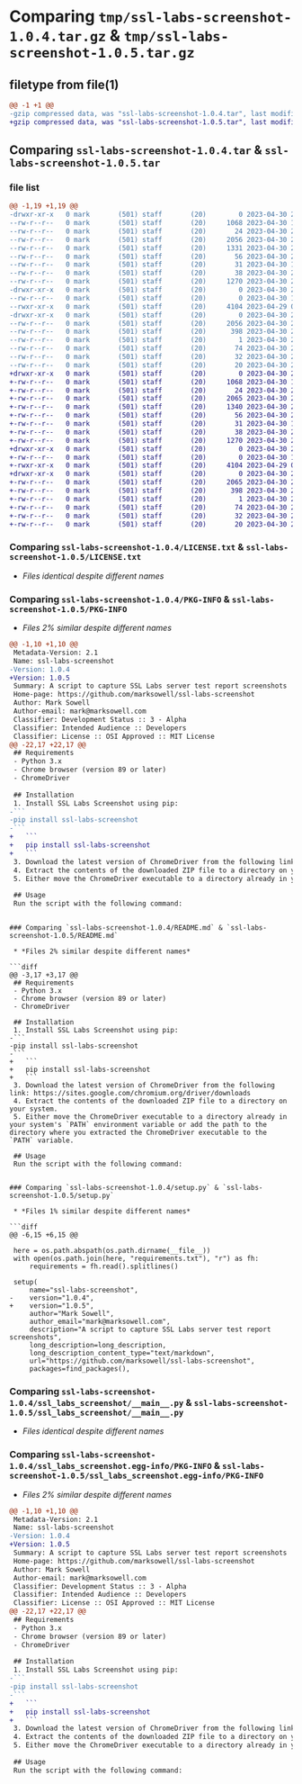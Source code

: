 # Comparing `tmp/ssl-labs-screenshot-1.0.4.tar.gz` & `tmp/ssl-labs-screenshot-1.0.5.tar.gz`

## filetype from file(1)

```diff
@@ -1 +1 @@
-gzip compressed data, was "ssl-labs-screenshot-1.0.4.tar", last modified: Sun Apr 30 21:30:20 2023, max compression
+gzip compressed data, was "ssl-labs-screenshot-1.0.5.tar", last modified: Sun Apr 30 21:33:51 2023, max compression
```

## Comparing `ssl-labs-screenshot-1.0.4.tar` & `ssl-labs-screenshot-1.0.5.tar`

### file list

```diff
@@ -1,19 +1,19 @@
-drwxr-xr-x   0 mark       (501) staff       (20)        0 2023-04-30 21:30:20.634317 ssl-labs-screenshot-1.0.4/
--rw-r--r--   0 mark       (501) staff       (20)     1068 2023-04-30 18:51:38.000000 ssl-labs-screenshot-1.0.4/LICENSE.txt
--rw-r--r--   0 mark       (501) staff       (20)       24 2023-04-30 20:06:51.000000 ssl-labs-screenshot-1.0.4/MANIFEST.in
--rw-r--r--   0 mark       (501) staff       (20)     2056 2023-04-30 21:30:20.634203 ssl-labs-screenshot-1.0.4/PKG-INFO
--rw-r--r--   0 mark       (501) staff       (20)     1331 2023-04-30 21:30:06.000000 ssl-labs-screenshot-1.0.4/README.md
--rw-r--r--   0 mark       (501) staff       (20)       56 2023-04-30 20:02:02.000000 ssl-labs-screenshot-1.0.4/pyproject.toml
--rw-r--r--   0 mark       (501) staff       (20)       31 2023-04-30 18:30:24.000000 ssl-labs-screenshot-1.0.4/requirements.txt
--rw-r--r--   0 mark       (501) staff       (20)       38 2023-04-30 21:30:20.634358 ssl-labs-screenshot-1.0.4/setup.cfg
--rw-r--r--   0 mark       (501) staff       (20)     1270 2023-04-30 21:29:45.000000 ssl-labs-screenshot-1.0.4/setup.py
-drwxr-xr-x   0 mark       (501) staff       (20)        0 2023-04-30 21:30:20.633320 ssl-labs-screenshot-1.0.4/ssl_labs_screenshot/
--rw-r--r--   0 mark       (501) staff       (20)        0 2023-04-30 18:53:22.000000 ssl-labs-screenshot-1.0.4/ssl_labs_screenshot/__init__.py
--rwxr-xr-x   0 mark       (501) staff       (20)     4104 2023-04-29 01:32:27.000000 ssl-labs-screenshot-1.0.4/ssl_labs_screenshot/__main__.py
-drwxr-xr-x   0 mark       (501) staff       (20)        0 2023-04-30 21:30:20.634056 ssl-labs-screenshot-1.0.4/ssl_labs_screenshot.egg-info/
--rw-r--r--   0 mark       (501) staff       (20)     2056 2023-04-30 21:30:20.000000 ssl-labs-screenshot-1.0.4/ssl_labs_screenshot.egg-info/PKG-INFO
--rw-r--r--   0 mark       (501) staff       (20)      398 2023-04-30 21:30:20.000000 ssl-labs-screenshot-1.0.4/ssl_labs_screenshot.egg-info/SOURCES.txt
--rw-r--r--   0 mark       (501) staff       (20)        1 2023-04-30 21:30:20.000000 ssl-labs-screenshot-1.0.4/ssl_labs_screenshot.egg-info/dependency_links.txt
--rw-r--r--   0 mark       (501) staff       (20)       74 2023-04-30 21:30:20.000000 ssl-labs-screenshot-1.0.4/ssl_labs_screenshot.egg-info/entry_points.txt
--rw-r--r--   0 mark       (501) staff       (20)       32 2023-04-30 21:30:20.000000 ssl-labs-screenshot-1.0.4/ssl_labs_screenshot.egg-info/requires.txt
--rw-r--r--   0 mark       (501) staff       (20)       20 2023-04-30 21:30:20.000000 ssl-labs-screenshot-1.0.4/ssl_labs_screenshot.egg-info/top_level.txt
+drwxr-xr-x   0 mark       (501) staff       (20)        0 2023-04-30 21:33:51.736444 ssl-labs-screenshot-1.0.5/
+-rw-r--r--   0 mark       (501) staff       (20)     1068 2023-04-30 18:51:38.000000 ssl-labs-screenshot-1.0.5/LICENSE.txt
+-rw-r--r--   0 mark       (501) staff       (20)       24 2023-04-30 20:06:51.000000 ssl-labs-screenshot-1.0.5/MANIFEST.in
+-rw-r--r--   0 mark       (501) staff       (20)     2065 2023-04-30 21:33:51.736302 ssl-labs-screenshot-1.0.5/PKG-INFO
+-rw-r--r--   0 mark       (501) staff       (20)     1340 2023-04-30 21:33:41.000000 ssl-labs-screenshot-1.0.5/README.md
+-rw-r--r--   0 mark       (501) staff       (20)       56 2023-04-30 20:02:02.000000 ssl-labs-screenshot-1.0.5/pyproject.toml
+-rw-r--r--   0 mark       (501) staff       (20)       31 2023-04-30 18:30:24.000000 ssl-labs-screenshot-1.0.5/requirements.txt
+-rw-r--r--   0 mark       (501) staff       (20)       38 2023-04-30 21:33:51.736481 ssl-labs-screenshot-1.0.5/setup.cfg
+-rw-r--r--   0 mark       (501) staff       (20)     1270 2023-04-30 21:33:24.000000 ssl-labs-screenshot-1.0.5/setup.py
+drwxr-xr-x   0 mark       (501) staff       (20)        0 2023-04-30 21:33:51.731411 ssl-labs-screenshot-1.0.5/ssl_labs_screenshot/
+-rw-r--r--   0 mark       (501) staff       (20)        0 2023-04-30 18:53:22.000000 ssl-labs-screenshot-1.0.5/ssl_labs_screenshot/__init__.py
+-rwxr-xr-x   0 mark       (501) staff       (20)     4104 2023-04-29 01:32:27.000000 ssl-labs-screenshot-1.0.5/ssl_labs_screenshot/__main__.py
+drwxr-xr-x   0 mark       (501) staff       (20)        0 2023-04-30 21:33:51.736131 ssl-labs-screenshot-1.0.5/ssl_labs_screenshot.egg-info/
+-rw-r--r--   0 mark       (501) staff       (20)     2065 2023-04-30 21:33:51.000000 ssl-labs-screenshot-1.0.5/ssl_labs_screenshot.egg-info/PKG-INFO
+-rw-r--r--   0 mark       (501) staff       (20)      398 2023-04-30 21:33:51.000000 ssl-labs-screenshot-1.0.5/ssl_labs_screenshot.egg-info/SOURCES.txt
+-rw-r--r--   0 mark       (501) staff       (20)        1 2023-04-30 21:33:51.000000 ssl-labs-screenshot-1.0.5/ssl_labs_screenshot.egg-info/dependency_links.txt
+-rw-r--r--   0 mark       (501) staff       (20)       74 2023-04-30 21:33:51.000000 ssl-labs-screenshot-1.0.5/ssl_labs_screenshot.egg-info/entry_points.txt
+-rw-r--r--   0 mark       (501) staff       (20)       32 2023-04-30 21:33:51.000000 ssl-labs-screenshot-1.0.5/ssl_labs_screenshot.egg-info/requires.txt
+-rw-r--r--   0 mark       (501) staff       (20)       20 2023-04-30 21:33:51.000000 ssl-labs-screenshot-1.0.5/ssl_labs_screenshot.egg-info/top_level.txt
```

### Comparing `ssl-labs-screenshot-1.0.4/LICENSE.txt` & `ssl-labs-screenshot-1.0.5/LICENSE.txt`

 * *Files identical despite different names*

### Comparing `ssl-labs-screenshot-1.0.4/PKG-INFO` & `ssl-labs-screenshot-1.0.5/PKG-INFO`

 * *Files 2% similar despite different names*

```diff
@@ -1,10 +1,10 @@
 Metadata-Version: 2.1
 Name: ssl-labs-screenshot
-Version: 1.0.4
+Version: 1.0.5
 Summary: A script to capture SSL Labs server test report screenshots
 Home-page: https://github.com/marksowell/ssl-labs-screenshot
 Author: Mark Sowell
 Author-email: mark@marksowell.com
 Classifier: Development Status :: 3 - Alpha
 Classifier: Intended Audience :: Developers
 Classifier: License :: OSI Approved :: MIT License
@@ -22,17 +22,17 @@
 ## Requirements
 - Python 3.x
 - Chrome browser (version 89 or later)
 - ChromeDriver
 
 ## Installation
 1. Install SSL Labs Screenshot using pip:
-```
-pip install ssl-labs-screenshot
-```
+   ```
+   pip install ssl-labs-screenshot
+   ```
 3. Download the latest version of ChromeDriver from the following link: https://sites.google.com/chromium.org/driver/downloads
 4. Extract the contents of the downloaded ZIP file to a directory on your system.
 5. Either move the ChromeDriver executable to a directory already in your system's `PATH` environment variable or add the path to the directory where you extracted the ChromeDriver executable to the `PATH` variable.
 
 ## Usage
 Run the script with the following command:
 ```
```

### Comparing `ssl-labs-screenshot-1.0.4/README.md` & `ssl-labs-screenshot-1.0.5/README.md`

 * *Files 2% similar despite different names*

```diff
@@ -3,17 +3,17 @@
 ## Requirements
 - Python 3.x
 - Chrome browser (version 89 or later)
 - ChromeDriver
 
 ## Installation
 1. Install SSL Labs Screenshot using pip:
-```
-pip install ssl-labs-screenshot
-```
+   ```
+   pip install ssl-labs-screenshot
+   ```
 3. Download the latest version of ChromeDriver from the following link: https://sites.google.com/chromium.org/driver/downloads
 4. Extract the contents of the downloaded ZIP file to a directory on your system.
 5. Either move the ChromeDriver executable to a directory already in your system's `PATH` environment variable or add the path to the directory where you extracted the ChromeDriver executable to the `PATH` variable.
 
 ## Usage
 Run the script with the following command:
 ```
```

### Comparing `ssl-labs-screenshot-1.0.4/setup.py` & `ssl-labs-screenshot-1.0.5/setup.py`

 * *Files 1% similar despite different names*

```diff
@@ -6,15 +6,15 @@
 
 here = os.path.abspath(os.path.dirname(__file__))
 with open(os.path.join(here, "requirements.txt"), "r") as fh:
     requirements = fh.read().splitlines()
 
 setup(
     name="ssl-labs-screenshot",
-    version="1.0.4",
+    version="1.0.5",
     author="Mark Sowell",
     author_email="mark@marksowell.com",
     description="A script to capture SSL Labs server test report screenshots",
     long_description=long_description,
     long_description_content_type="text/markdown",
     url="https://github.com/marksowell/ssl-labs-screenshot",
     packages=find_packages(),
```

### Comparing `ssl-labs-screenshot-1.0.4/ssl_labs_screenshot/__main__.py` & `ssl-labs-screenshot-1.0.5/ssl_labs_screenshot/__main__.py`

 * *Files identical despite different names*

### Comparing `ssl-labs-screenshot-1.0.4/ssl_labs_screenshot.egg-info/PKG-INFO` & `ssl-labs-screenshot-1.0.5/ssl_labs_screenshot.egg-info/PKG-INFO`

 * *Files 2% similar despite different names*

```diff
@@ -1,10 +1,10 @@
 Metadata-Version: 2.1
 Name: ssl-labs-screenshot
-Version: 1.0.4
+Version: 1.0.5
 Summary: A script to capture SSL Labs server test report screenshots
 Home-page: https://github.com/marksowell/ssl-labs-screenshot
 Author: Mark Sowell
 Author-email: mark@marksowell.com
 Classifier: Development Status :: 3 - Alpha
 Classifier: Intended Audience :: Developers
 Classifier: License :: OSI Approved :: MIT License
@@ -22,17 +22,17 @@
 ## Requirements
 - Python 3.x
 - Chrome browser (version 89 or later)
 - ChromeDriver
 
 ## Installation
 1. Install SSL Labs Screenshot using pip:
-```
-pip install ssl-labs-screenshot
-```
+   ```
+   pip install ssl-labs-screenshot
+   ```
 3. Download the latest version of ChromeDriver from the following link: https://sites.google.com/chromium.org/driver/downloads
 4. Extract the contents of the downloaded ZIP file to a directory on your system.
 5. Either move the ChromeDriver executable to a directory already in your system's `PATH` environment variable or add the path to the directory where you extracted the ChromeDriver executable to the `PATH` variable.
 
 ## Usage
 Run the script with the following command:
 ```
```

